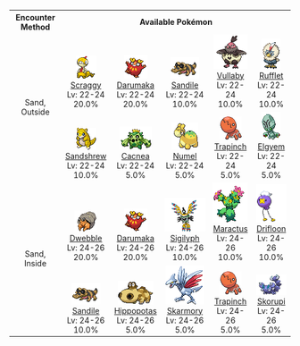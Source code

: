 <table><tr><th colspan="1">Encounter Method</th><th colspan="5" style = "text-align: center;">Available Pokémon</th></tr>
<tr><td rowspan="2" style="vertical-align: middle; word-wrap: break-word; text-align: center;">Sand, Outside</td><td style="text-align: center; vertical-align: bottom;"> <img src="../../img/animated/559.gif"> <br> <a href="../../pokemons/559">Scraggy</a> <br> Lv: 22-24 <br> 20.0% </td><td style="text-align: center; vertical-align: bottom;"> <img src="../../img/animated/554.gif"> <br> <a href="../../pokemons/554">Darumaka</a> <br> Lv: 22-24 <br> 20.0% </td><td style="text-align: center; vertical-align: bottom;"> <img src="../../img/animated/551.gif"> <br> <a href="../../pokemons/551">Sandile</a> <br> Lv: 22-24 <br> 10.0% </td><td style="text-align: center; vertical-align: bottom;"> <img src="../../img/animated/629.gif"> <br> <a href="../../pokemons/629">Vullaby</a> <br> Lv: 22-24 <br> 10.0% </td><td style="text-align: center; vertical-align: bottom;"> <img src="../../img/animated/627.gif"> <br> <a href="../../pokemons/627">Rufflet</a> <br> Lv: 22-24 <br> 10.0% </td></tr>
<tr><td style="text-align: center; vertical-align: bottom;"> <img src="../../img/animated/27.gif"> <br> <a href="../../pokemons/027">Sandshrew</a> <br> Lv: 22-24 <br> 10.0% </td><td style="text-align: center; vertical-align: bottom;"> <img src="../../img/animated/331.gif"> <br> <a href="../../pokemons/331">Cacnea</a> <br> Lv: 22-24 <br> 5.0% </td><td style="text-align: center; vertical-align: bottom;"> <img src="../../img/animated/322.gif"> <br> <a href="../../pokemons/322">Numel</a> <br> Lv: 22-24 <br> 5.0% </td><td style="text-align: center; vertical-align: bottom;"> <img src="../../img/animated/328.gif"> <br> <a href="../../pokemons/328">Trapinch</a> <br> Lv: 22-24 <br> 5.0% </td><td style="text-align: center; vertical-align: bottom;"> <img src="../../img/animated/605.gif"> <br> <a href="../../pokemons/605">Elgyem</a> <br> Lv: 22-24 <br> 5.0% </td></tr>
<tr><td rowspan="2" style="vertical-align: middle; word-wrap: break-word; text-align: center;">Sand, Inside</td><td style="text-align: center; vertical-align: bottom;"> <img src="../../img/animated/557.gif"> <br> <a href="../../pokemons/557">Dwebble</a> <br> Lv: 24-26 <br> 20.0% </td><td style="text-align: center; vertical-align: bottom;"> <img src="../../img/animated/554.gif"> <br> <a href="../../pokemons/554">Darumaka</a> <br> Lv: 24-26 <br> 20.0% </td><td style="text-align: center; vertical-align: bottom;"> <img src="../../img/animated/561.gif"> <br> <a href="../../pokemons/561">Sigilyph</a> <br> Lv: 24-26 <br> 10.0% </td><td style="text-align: center; vertical-align: bottom;"> <img src="../../img/animated/556.gif"> <br> <a href="../../pokemons/556">Maractus</a> <br> Lv: 24-26 <br> 10.0% </td><td style="text-align: center; vertical-align: bottom;"> <img src="../../img/animated/425.gif"> <br> <a href="../../pokemons/425">Drifloon</a> <br> Lv: 24-26 <br> 10.0% </td></tr>
<tr><td style="text-align: center; vertical-align: bottom;"> <img src="../../img/animated/551.gif"> <br> <a href="../../pokemons/551">Sandile</a> <br> Lv: 24-26 <br> 10.0% </td><td style="text-align: center; vertical-align: bottom;"> <img src="../../img/animated/449.gif"> <br> <a href="../../pokemons/449">Hippopotas</a> <br> Lv: 24-26 <br> 5.0% </td><td style="text-align: center; vertical-align: bottom;"> <img src="../../img/animated/227.gif"> <br> <a href="../../pokemons/227">Skarmory</a> <br> Lv: 24-26 <br> 5.0% </td><td style="text-align: center; vertical-align: bottom;"> <img src="../../img/animated/328.gif"> <br> <a href="../../pokemons/328">Trapinch</a> <br> Lv: 24-26 <br> 5.0% </td><td style="text-align: center; vertical-align: bottom;"> <img src="../../img/animated/451.gif"> <br> <a href="../../pokemons/451">Skorupi</a> <br> Lv: 24-26 <br> 5.0% </td></tr></table>